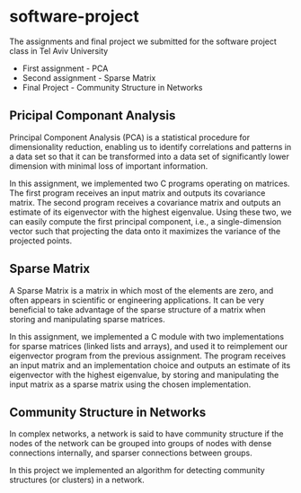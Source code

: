 # software-project

The assignments and final project we submitted for the software project class in Tel Aviv University
* First assignment - PCA
* Second assignment - Sparse Matrix
* Final Project - Community Structure in Networks

## Pricipal Componant Analysis

Principal Component Analysis (PCA) is a statistical procedure for dimensionality reduction,
enabling us to identify correlations and patterns in a data set so that it can be transformed
into a data set of significantly lower dimension with minimal loss of important information.

In this assignment, we implemented two C programs operating on matrices. The
first program receives an input matrix and outputs its covariance matrix. The second
program receives a covariance matrix and outputs an estimate of its eigenvector with the
highest eigenvalue. Using these two, we can easily compute the first principal component,
i.e., a single-dimension vector such that projecting the data onto it maximizes the variance
of the projected points.

## Sparse Matrix

A Sparse Matrix is a matrix in which most of the elements are zero, and often appears in
scientific or engineering applications. It can be very beneficial to take advantage of the
sparse structure of a matrix when storing and manipulating sparse matrices.

In this assignment, we implemented a C module with two implementations for
sparse matrices (linked lists and arrays), and used it to reimplement our eigenvector
program from the previous assignment. 
The program receives an input matrix and an implementation choice and outputs an estimate of its eigenvector
with the highest eigenvalue, by storing and manipulating the input matrix as a sparse matrix
using the chosen implementation.

## Community Structure in Networks

In complex networks, a network is said to have community structure if the nodes of the
network can be grouped into groups of nodes with dense connections internally, and sparser
connections between groups.

In this project we implemented an algorithm for detecting community structures (or
clusters) in a network.
